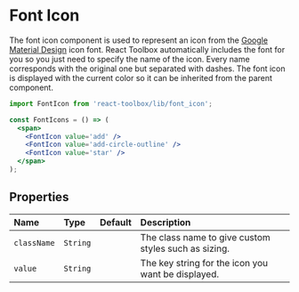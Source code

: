 # Font Icon

The font icon component is used to represent an icon from the [Google Material Design](https://www.google.com/design/icons/) icon font. React Toolbox automatically includes the font for you so you just need to specify the name of the icon. Every name corresponds with the original one but separated with dashes. The font icon is displayed with the current color so it can be inherited from the parent component.

<!-- example -->
```jsx
import FontIcon from 'react-toolbox/lib/font_icon';

const FontIcons = () => (
  <span>
    <FontIcon value='add' />
    <FontIcon value='add-circle-outline' />
    <FontIcon value='star' />
  </span>
);
```

## Properties

| Name              | Type          | Default         | Description|
|:-----|:-----|:-----|:-----|
| `className`     | `String`        |                 | The class name to give custom styles such as sizing.|
| `value`         | `String`        |                 | The key string for the icon you want be displayed.|
